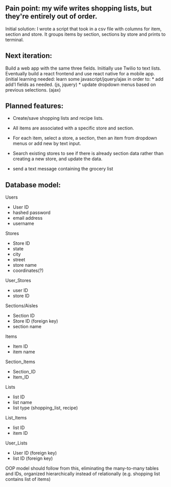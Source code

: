 ## Pain point: my wife writes shopping lists, but they're entirely out of order.

Initial solution: I wrote a script that took in a csv file with columns for item,
section and store. It groups items by section, sections by store and prints to terminal.

## Next iteration:

Build a web app with the same three fields. Iniitially use Twilio to text lists.
Eventually build a react frontend and use react native for a mobile app.
(initial learning needed: learn some javascript/jquery/ajax in order to:
    * add add'l fields as needed. (js, jquery)
    * update dropdown menus based on previous selections. (ajax)


## Planned features:

* Create/save shopping lists and recipe lists.

* All items are associated with a specific store and section.

* For each item, select a store, a section, then an item from dropdown menus or add new by text input.

* Search existing stores to see if there is already section data rather than creating a new store, and update the data.

* send a text message containing the grocery list

## Database model:

Users
* User ID
* hashed password
* email address
* username

Stores
* Store ID
* state
* city
* street
* store name
* coordinates(?)

User_Stores
* user ID
* store ID

Sections/Aisles
* Section ID
* Store ID (foreign key)
* section name

Items
* Item ID
* item name

Section_Items
* Section_ID
* Item_ID

Lists
* list ID
* list name
* list type (shopping_list, recipe)

List_Items
* list ID
* item ID

User_Lists
* User ID (foreign key)
* list ID (foreign key)



OOP model should follow from this, eliminating the many-to-many tables and IDs,
organized hierarchically instead of relationally (e.g. shopping list contains list of items)
